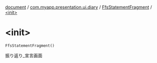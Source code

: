 [document](../../index.md) / [com.myapp.presentation.ui.diary](../index.md) / [FfsStatementFragment](index.md) / [&lt;init&gt;](./-init-.md)

# &lt;init&gt;

`FfsStatementFragment()`

振り返り_宣言画面


